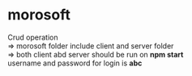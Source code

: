 # morosoft
Crud operation </br>
=> morosoft folder include client and server folder</br>
=> both client abd server should be run on <b>npm start</b></br>
username and password for login is <b>abc</b>
